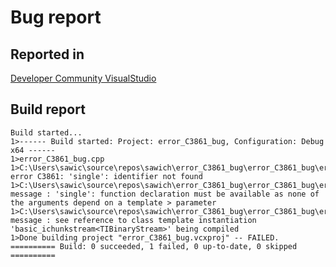 # Bug report

## Reported in

[Developer Community VisualStudio](https://developercommunity.visualstudio.com/t/Identifier-not-found-with-multiple-inher/10023920)

## Build report

```
Build started...
1>------ Build started: Project: error_C3861_bug, Configuration: Debug x64 ------
1>error_C3861_bug.cpp
1>C:\Users\sawic\source\repos\sawich\error_C3861_bug\error_C3861_bug\error_C3861_bug.cpp(88,5): error C3861: 'single': identifier not found
1>C:\Users\sawic\source\repos\sawich\error_C3861_bug\error_C3861_bug\error_C3861_bug.cpp(88,11): message : 'single': function declaration must be available as none of the arguments depend on a template > parameter
1>C:\Users\sawic\source\repos\sawich\error_C3861_bug\error_C3861_bug\error_C3861_bug.cpp(94): message : see reference to class template instantiation 'basic_ichunkstream<TIBinaryStream>' being compiled
1>Done building project "error_C3861_bug.vcxproj" -- FAILED.
========== Build: 0 succeeded, 1 failed, 0 up-to-date, 0 skipped ==========
```
